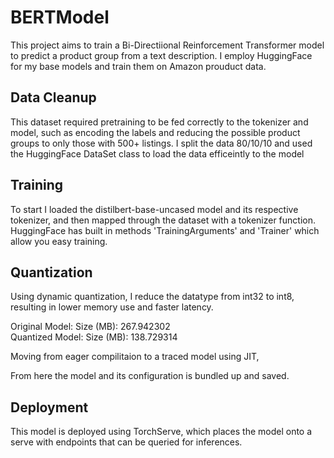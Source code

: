 # BERTModel


This project aims to train a Bi-Directiional Reinforcement Transformer model to predict a product group from a text description. I employ HuggingFace for my base models and train them on Amazon prouduct data. 

## Data Cleanup

This dataset required pretraining to be fed correctly to the tokenizer and model, such as encoding the labels and reducing the possible product groups to only those with 500+ listings. I split the data 80/10/10 and used the HuggingFace DataSet class to load the data efficeintly to the model

## Training

To start I loaded the distilbert-base-uncased model and its respective tokenizer, and then mapped through the dataset with a tokenizer function. HuggingFace has built in methods 'TrainingArguments' and 'Trainer' which allow you easy training. 

## Quantization

Using dynamic quantization, I reduce the datatype from int32 to int8, resulting in lower memory use and faster latency.

Original Model:  Size (MB):  267.942302  
Quantized Model: Size (MB):  138.729314

Moving from eager compilitaion to a traced model using JIT, 

From here the model and its configuration is bundled up and saved.

## Deployment 

This model is deployed using TorchServe, which places the model onto a serve with endpoints that can be queried for inferences. 

